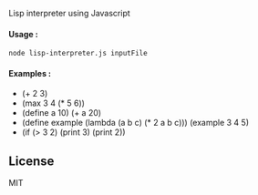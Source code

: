 Lisp interpreter using Javascript

#### Usage :

```
node lisp-interpreter.js inputFile
```

#### Examples :

- (+ 2 3)
- (max 3 4 (* 5 6))
- (define a 10) (+ a 20)
- (define example (lambda (a b c) (* 2 a b c))) (example 3 4 5)
- (if (> 3 2) (print 3) (print 2))

## License

MIT
